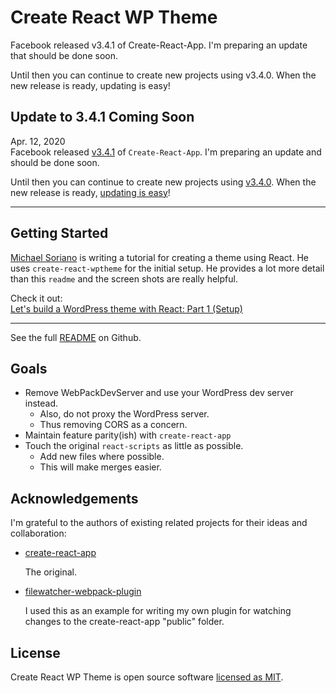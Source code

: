 # Create React WP Theme

Facebook released v3.4.1 of Create-React-App. I'm preparing an update that should be done soon.

Until then you can continue to create new projects using v3.4.0. When the new release is ready, updating is easy!

## Update to 3.4.1 Coming Soon

Apr. 12, 2020
<br />
Facebook released [v3.4.1](https://github.com/facebook/create-react-app/releases/tag/v3.4.1) of `Create-React-App`. I'm preparing an update and should be done soon.

Until then you can continue to create new projects using [v3.4.0](https://github.com/facebook/create-react-app/releases/tag/v3.4.0). When the new release is ready,
[updating is easy](https://github.com/devloco/create-react-wptheme/tree/master#updating-existing-themes)!

---

## Getting Started

[Michael Soriano](https://github.com/michaelsoriano) is writing a tutorial for creating a theme using React. He uses `create-react-wptheme` for the initial setup. He provides a lot more detail than this `readme` and the screen shots are really helpful.

Check it out:
<br>
[Let's build a WordPress theme with React: Part 1 (Setup)](http://michaelsoriano.com/wordpress-theme-react-part-1-setup/)

---

See the full [README](https://github.com/devloco/create-react-wptheme) on Github.

## Goals

-   Remove WebPackDevServer and use your WordPress dev server instead.
    -   Also, do not proxy the WordPress server.
    -   Thus removing CORS as a concern.
-   Maintain feature parity(ish) with `create-react-app`
-   Touch the original `react-scripts` as little as possible.
    -   Add new files where possible.
    -   This will make merges easier.

## Acknowledgements

I'm grateful to the authors of existing related projects for their ideas and collaboration:

-   [create-react-app](https://github.com/facebook/create-react-app)

    The original.

-   [filewatcher-webpack-plugin](https://www.npmjs.com/package/filewatcher-webpack-plugin)

    I used this as an example for writing my own plugin for watching changes to the create-react-app "public" folder.

## License

Create React WP Theme is open source software [licensed as MIT](https://github.com/devloco/create-react-wptheme/blob/master/LICENSE).
